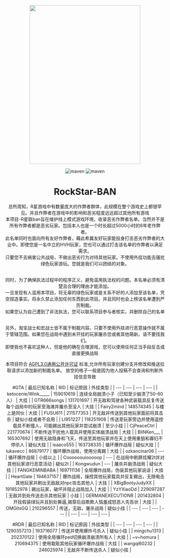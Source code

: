 <div align=center><img width="350" height="500" src="https://raw.githubusercontent.com/MrLGXC/GTA-StandAIO/main/Elaina.jpg"/>

![maven](https://img.shields.io/badge/MrLGXC-%E6%B5%81%E5%85%89%E6%98%9F%E8%BE%B0-brightgreen)
![maven](https://img.shields.io/badge/GTA-1.66-darkgreen)

<h1>RockStar-BAN</h1>
总所周知，R星游戏中有数量庞大的作弊者群体，此规模在整个游戏史上都很罕见。并且作弊者在游戏中的影响和恶劣程度远远超过其他所有游戏<br>
本项目-R星联ban旨在维护线上模式游戏环境，收录恶劣作弊者名单。当然并不是所有作弊者都是恶劣玩家。包括本人也是一个时长超过5000小时的6年老作弊者。<br>
此名单同时也面向所有友好作弊者，藉此希冀友好玩家能投身打击恶劣作弊者的大业中。即使您是一名中立的HVH玩家，您也可以通过打击该名单的作弊者以满足需求。<br>
只要您不去祸害公共战局，不做出恶劣行为对待其他玩家。不使用外挂功能去骚扰绿色玩家游玩。您就是我们可以团结的对象。<br><br>

同时，为了确保执法过程中的程序正义，避免滥用执法权的问题。本名单必须有清楚且合理的理由才能添加。<br>
一旦发现有人滥用本项目，将无辜的绿色玩家或是关系不好的人添加至该名单，凭空捏造事实。将永久禁止添加任何东西到此项目。并且同时也会上榜该名单遭到严厉制裁。<br>
如果您认为自己遭到了非法执法，您可以联系项目参与者核实，并删除自己的名单<br><br>

另外，淘宝战士和宏战士皆不属于制裁内容。只要不使用外挂进行恶意操作就不属于管辖范围。如果您在战局中遇到未开挂的玩家屠杀您或者其他萌新。请不要找我们。<br>
即使我也不喜欢这种人，但是他的确在合理游戏，您可以使用任何正当手段反击或直接更换战局<br>

本项目符合 [AGPL3.0通用公开许可证](https://github.com/MrLGXC/GTAOLBAN/blob/main/LICENSE) 标准,允许所有玩家创建分支并修改和推送拉取请求以添加新的制裁名单。
放空的格子一般是因为他人投稿不会查询和判断外挂信息导致

#GTA
| 最后已知名称 | RID | 标记原因 | 外挂类型 |
| --- | --- | --- | --- |
| ketocenie/Wink_____ | 159010619 | 连续全局崩溃小子（已知至少崩溃了50-60人） | 大挂 |
| GTR666songs | 131701697 | 开无敌和驾驶各种武装载具反复传送每个战局中的玩家至海滩并屠杀至没人 | 大挂 |
| Fairy2mind | 148574345 | 与楼上是同伙 | 大挂 |
| FUSU611 | 211577353 | 开无敌并传送到其他玩家面前将其击杀 | 疑似小挂或者不会用 |
| LI951227 | 118251908 | 传送至玩家旁边并使用遥控载具不断撞人，可能踢出其他玩家并尝试崩溃 | 至少小挂 |
| CjPeaceCtrl | 221770674 | 不断传送干扰他人载具并使用实体崩溃战局 | 大挂 |
| BliNKen___ | 165307692 | 使用无敌隐身和飞天，传送至其他玩家并在天上使用重狙和寡妇不停杀人 | 疑似大挂 |
| isaaco555 | 163738335 | 循环爆炸战局 | 疑似大挂 |
| lukavecc | 86879177 | 循环爆炸战局，使用分离踢 | 大挂 |
| ozkancinar06 | --- | 循环爆炸战局 | 小挂以上 |
| Coooooouiooooop | --- | 在战局中刷屏炫耀2t并对其他玩家进行恶意活动 | 疑似2t |
| Kongwudun | --- | 屠杀并崩溃战局 | 疑似大挂 |
| FANGKEMINBABA | 169711136 | 全局爆炸战局，伪装其他玩家说话 | 大挂 |
| HeartGate | 194637157 | 爆炸战局，操控其他玩家载具并反复踢出，无限电击其他玩家并刷出无敌敌对npc攻击其他人  | 大挂 |
| XBigBootyJudyXX | 191852978 | 踢出玩家，破坏并阻止战局加入 | 大挂 |
| YzYXiaoDd | 229097287 | 无敌并到处传送击杀其他玩家 | 小挂 |
| GERMANEXECUTIONR | 201432804 | 开挂假装绿玩并且到处撕逼,揭穿后自欺欺人恼羞成怒恶人先告状 | 大挂 |
| OMGitsGQ | 210296557 | 传送，无敌，屠杀战局 | 疑似小挂 |
| --- | --- | --- | --- |
| --- | --- | --- | --- |

#RDR
| 最后已知名称 | RID | 标记原因 | 外挂类型 |
| --- | --- | --- | --- |
| 1290357213 | 193716077 | 传送并使用爆炸弓杀人 | 疑似小挂 |
| mingchu1313 | 202370122 | 使用全局循环ped切换崩溃崩溃所有人 | 大挂 |
| ~v~homura | 210694375 | 使用栽赃其他玩家循环爆炸战局 | 大挂 |
| wangqi60232 | 246025974 | 无敌并不断传送杀人 | 疑似小挂 |


</div>
